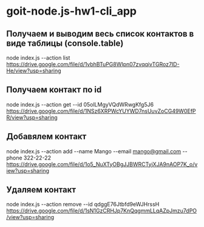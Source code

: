 # goit-node.js-hw1-cli_app
## Получаем и выводим весь список контактов в виде таблицы (console.table)
node index.js --action list
https://drive.google.com/file/d/1vbhBTuPG8WIpn07zvqqivTGRoz7ID-He/view?usp=sharing

## Получаем контакт по id
node index.js --action get --id 05olLMgyVQdWRwgKfg5J6
https://drive.google.com/file/d/1NSz6XRPWcYUYWD7nsUuvZoCG49W0EfPR/view?usp=sharing

## Добавялем контакт
node index.js --action add --name Mango --email mango@gmail.com --phone 322-22-22
https://drive.google.com/file/d/1o5_NuXTyOBgJJBWRCTyjXJA9nAOP7K_o/view?usp=sharing

## Удаляем контакт
node index.js --action remove --id qdggE76Jtbfd9eWJHrssH
https://drive.google.com/file/d/1sN1GzCRHJp7KnQqgmmLLqAZpJmzu7dPO/view?usp=sharing